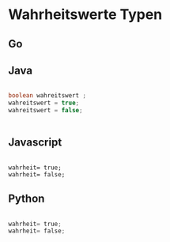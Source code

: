 # Wahrheitswerte Typen


## Go

## Java

``` java

boolean wahreitswert ;
wahreitswert = true;
wahreitswert = false;
         
```





## Javascript

```node

wahrheit= true;
wahrheit= false;

```

## Python

```py

wahrheit= true;
wahrheit= false;

```